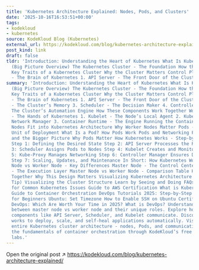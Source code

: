 ```yaml
---
title: 'Kubernetes Architecture Explained: Nodes, Pods, and Clusters'
date: '2025-10-16T16:53:51+00:00'
tags:
- kodekloud
- kubernetes
source: KodeKloud Blog (Kubernetes)
external_url: https://kodekloud.com/blog/kubernetes-architecture-explained/
post_kind: link
draft: false
tldr: 'Introduction: Understanding the Heart of Kubernetes What Is Kubernetes Architecture?
  (Big Picture Overview) The Kubernetes Cluster - The Foundation How the Cluster Works
  Key Traits of a Kubernetes Cluster Why the Cluster Matters Control Plane Components
  - The Brain of Kubernetes 1. API Server - The Front Door of the Cluster 2.'
summary: 'Introduction: Understanding the Heart of Kubernetes What Is Kubernetes Architecture?
  (Big Picture Overview) The Kubernetes Cluster - The Foundation How the Cluster Works
  Key Traits of a Kubernetes Cluster Why the Cluster Matters Control Plane Components
  - The Brain of Kubernetes 1. API Server - The Front Door of the Cluster 2. etcd
  - The Cluster’s Memory 3. Scheduler - The Decision Maker 4. Controller Manager -
  The Cluster’s Automation Engine How These Components Work Together Worker Node Components
  - The Hands of Kubernetes 1. Kubelet - The Node’s Local Agent 2. Kube-Proxy - The
  Network Manager 3. Container Runtime - The Engine Running the Containers How Worker
  Nodes Fit into Kubernetes Architecture Why Worker Nodes Matter Pods - The Smallest
  Unit of Deployment What Is a Pod? How Pods Work Pods and Networking Pods, Nodes,
  and the Bigger Picture Why Pods Matter How Kubernetes Works - Step-by-Step Workflow
  Step 1: Defining the Desired State Step 2: API Server Processes the Request Step
  3: Scheduler Assigns Pods to Nodes Step 4: Kubelet Creates and Monitors Pods Step
  5: Kube-Proxy Manages Networking Step 6: Controller Manager Ensures Desired State
  Step 7: Scaling, Updates, and Maintenance In Short: How Kubernetes Works Master
  Node vs Worker Node - Key Differences Master Node - The Control Center Worker Node
  - The Execution Layer Master Node vs Worker Node - Comparison Table How They Work
  Together Why This Design Matters Visualizing Kubernetes Architecture (KodeKloud
  Tip) Visualizing the Cluster Structure Learn by Seeing and Doing FAQs Quick Fixes
  for Common Kubernetes Issues Guide to AWS Certification What is Kubernetes? A Beginner’s
  Guide to Container Orchestration DevOps Tutorials 2025: Step-by-Step Learning Resources
  for Beginners Ubuntu: Set Timezone How to Enable SSH on Ubuntu Certifications in
  DevOps: Which Are Worth Your Time in 2025? What is DevOps? Understand the difference
  between master node vs worker node and their unique roles. Explore how Kubernetes
  components like API Server, Scheduler, and Kubelet communicate. Discover how Kubernetes
  works to deploy, scale, and self-heal applications automatically. Visualize the
  entire Kubernetes cluster architecture - nodes, Pods, and communication flow. Master
  the fundamentals of container orchestration through KodeKloud’s free Kubernetes
  labs.'
---
```

Open the original post ↗ https://kodekloud.com/blog/kubernetes-architecture-explained/
